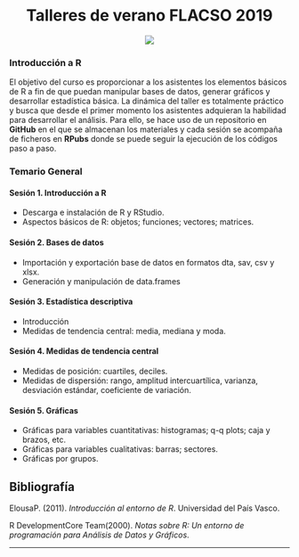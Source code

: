 <center> <h1>Talleres de verano FLACSO 2019</h1> </center>
<center><p style="width: 400px;">
<img src="https://user-images.githubusercontent.com/13545121/58193603-005d7780-7c89-11e9-8e25-900572da8ddb.PNG" style="float: center;" />
</p></center>

### Introducción a R


El objetivo del curso es proporcionar a los asistentes los elementos básicos de R a fin de que puedan manipular bases de datos, generar gráficos y desarrollar estadística básica. La dinámica del taller es totalmente práctico y busca que desde el primer momento los asistentes adquieran la habilidad para desarrollar el análisis. Para ello, se hace uso de un repositorio en **GitHub** en el que se almacenan los materiales y cada sesión se acompaña de ficheros en **RPubs** donde se puede seguir la ejecución de los códigos paso a paso.

### Temario General

#### Sesión 1. Introducción a R
* Descarga e instalación de R y RStudio.
* Aspectos básicos de R: objetos; funciones; vectores; matrices.

#### Sesión 2. Bases de datos
* Importación y exportación base de datos en formatos  dta, sav, csv y xlsx.
* Generación y manipulación de data.frames

#### Sesión 3. Estadística descriptiva
* Introducción
* Medidas de tendencia central: media, mediana y moda.


#### Sesión 4. Medidas de tendencia central
* Medidas de posición: cuartiles, deciles.
* Medidas de dispersión: rango, amplitud intercuartílica, varianza, desviación estándar, coeficiente de variación.

#### Sesión 5. Gráficas
* Gráficas para variables cuantitativas: histogramas; q-q plots; caja y brazos, etc.
* Gráficas para variables cualitativas: barras; sectores.
* Gráficas por grupos.


## Bibliografía


ElousaP. (2011). *Introducción al entorno de R*. Universidad del País Vasco.

R DevelopmentCore Team(2000). *Notas sobre R: Un entorno de programación para Análisis de Datos
y Gráficos*.


---
